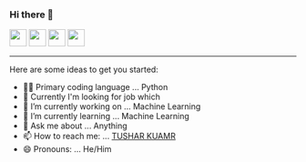 ### Hi there 👋

[<img height="30" src="https://img.shields.io/badge/twitter-%231DA1F2.svg?&style=for-the-badge&logo=twitter&logoColor=white" />][twitter]
<a href="mailto:tushar13@outlook.in" style="text-decoration:none"><img height="30" src = "https://img.shields.io/badge/gmail-c14438?&style=for-the-badge&logo=gmail&logoColor=white"></a>
[<img height="30" src="https://img.shields.io/badge/linkedin-blue.svg?&style=for-the-badge&logo=linkedin&logoColor=white" />][LinkedIn]
[<img height="30" src = "https://img.shields.io/badge/Facebook-036be4.svg?&style=for-the-badge&logo=facebook&logoColor=white">][Facebook]
<br />
<hr />

[twitter]: https://twitter.com/_tushar13
[gmail]: https://gmail.com
[linkedin]: https://www.linkedin.com/in/tushar-kumar-972761191/
[Facebook]: https://www.facebook.com/profile.php?id=100002767658187

Here are some ideas to get you started:
- 👨‍💻 Primary coding language ... Python
- 🏢 Currently I'm looking for job which 
- 🔭 I’m currently working on ... Machine Learning
- 🌱 I’m currently learning ... Machine Learning
- 💬 Ask me about ... Anything
- 📫 How to reach me: ... [TUSHAR KUAMR](https://tusharkumar.live/)
- 😄 Pronouns: ... He/Him


